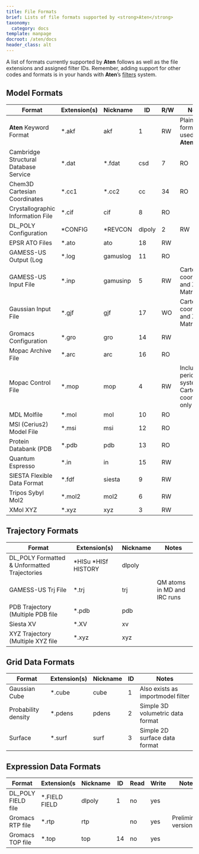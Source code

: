 ```yaml
---
title: File Formats
brief: Lists of file formats supported by <strong>Aten</strong>
taxonomy:
  category: docs
template: manpage
docroot: /aten/docs
header_class: alt
---
```


A list of formats currently supported by **Aten** follows as well as the file extensions and assigned filter IDs. Remember, adding support for other codes and formats is in your hands with **Aten**’s [filters](/aten/docs/filters) system.
		
## Model Formats

| Format | Extension(s) | Nickname | ID | R/W | Notes |
|--------|--------------|----------|----|-----|-------|
| **Aten** Keyword Format | *.akf | akf | 1 | RW | Plain-text format used by **Aten** |
| Cambridge Structural Database Service | *.dat|*.fdat | csd | 7 | RO | |
| Chem3D Cartesian Coordinates | *.cc1 | *.cc2 | cc | 34 | RO | |
| Crystallographic Information File | *.cif | cif | 8 | RO | |
| DL_POLY Configuration | *CONFIG | *REVCON | dlpoly | 2 | RW | |
| EPSR ATO Files | *.ato | ato | 18 | RW | |
| GAMESS-US Output (Log | *.log | gamuslog | 11 | RO | |
| GAMESS-US Input File | *.inp | gamusinp | 5 | RW | Cartesian coordinates and Z-Matrices |
| Gaussian Input File | *.gjf | gjf | 17 | WO | Cartesian coordinates and Z-Matrices | 
| Gromacs Configuration | *.gro | gro | 14 | RW | | 
| Mopac Archive File | *.arc | arc | 16 | RO | |
| Mopac Control File | *.mop | mop | 4 | RW | Including periodic systems. Cartesian coordinates only |
| MDL Molfile | *.mol | mol | 10 | RO | |
| MSI (Cerius2) Model File | *.msi | msi | 12 | RO | |
| Protein Databank (PDB | *.pdb | pdb | 13 | RO | | 
| Quantum Espresso | *.in | in | 15 | RW | |
| SIESTA Flexible Data Format | *.fdf | siesta | 9 | RW | |
| Tripos Sybyl Mol2 | *.mol2 | mol2 | 6 | RW | | 
| XMol XYZ | *.xyz | xyz | 3 | RW | |

## Trajectory Formats

| Format | Extension(s) | Nickname | Notes |
|--------|--------------|----------|-------|
| DL_POLY Formatted &amp; Unformatted Trajectories | *HISu *HISf HISTORY | dlpoly | |
| GAMESS-US Trj File | *.trj | trj | QM atoms in MD and IRC runs |
| PDB Trajectory (Multiple PDB file | *.pdb | pdb | |
| Siesta XV | *.XV | xv | | 
| XYZ Trajectory (Multiple XYZ file | *.xyz | xyz | |

## Grid Data Formats

| Format | Extension(s) | Nickname | ID | Notes |
|--------|--------------|----------|----|-------|
| Gaussian Cube | *.cube | cube | 1 | Also exists as importmodel filter |
| Probability density | *.pdens | pdens | 2 | Simple 3D volumetric data format |
| Surface | *.surf | surf | 3 | Simple 2D surface data format |

## Expression Data Formats

| Format | Extension(s | Nickname | ID | Read | Write | Notes |
|--------|-------------|----------|----|------|-------|-------|
| DL_POLY FIELD file | *.FIELD FIELD | dlpoly | 1 | no | yes | |
| Gromacs RTP file | *.rtp | rtp |    | no | yes | Preliminary version |
| Gromacs TOP file | *.top | top | 14 | no | yes | |

